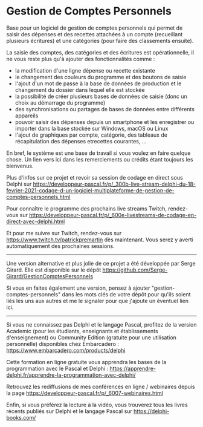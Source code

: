 # Gestion de Comptes Personnels

Base pour un logiciel de gestion de comptes personnels qui permet de saisir des dépenses et des recettes attachées à un compte (recueillant plusieurs écritures) et une catégories (pour faire des classements ensuite).

La saisie des comptes, des catégories et des écritures est opérationnelle, il ne vous reste plus qu'à ajouter des fonctionnalités comme :
- la modification d'une ligne dépense ou recette existante
- le changement des couleurs du programme et des boutons de saisie
- l'ajout d'un mot de passe à la base de données de production et le changement du dossier dans lequel elle est stockée
- la possibilité de créer plusieurs bases de données de saisie (donc un choix au démarrage du programme)
- des synchronisations ou partages de bases de données entre différents appareils
- pouvoir saisir des dépenses depuis un smartphone et les enregistrer ou importer dans la base stockée sur Windows, macOS ou Linux
- l'ajout de graphiques par compte, catégorie, des tableaux de récapitulation des dépenses etrecettes courantes, ...

En bref, le système est une base de travail si vous voulez en faire quelque chose. Un lien vers ici dans les remerciements ou crédits étant toujours les bienvenus.

Plus d'infos sur ce projet et revoir sa session de codage en direct sous Delphi sur https://developpeur-pascal.fr/p/_300b-live-stream-delphi-du-18-fevrier-2021-codage-d-un-logiciel-multiplateforme-de-gestion-de-comptes-personnels.html

Pour connaître le programme des prochains live streams Twitch, rendez-vous sur https://developpeur-pascal.fr/p/_600e-livestreams-de-codage-en-direct-avec-delphi.html

Et pour me suivre sur Twitch, rendez-vous sur https://www.twitch.tv/patrickpremartin dès maintenant. Vous serez y averti automatiquement des prochaines sessions.

-----

Une version alternative et plus jolie de ce projet a été développée par Serge Girard. Elle est disponible sur le dépôt https://github.com/Serge-Girard/GestionComptesPersonnels

Si vous en faites également une version, pensez à ajouter "gestion-comptes-personnels" dans les mots clés de votre dépôt pour qu'ils soient liés les uns aux autres et me le signaler pour que j'ajoute un éventuel lien ici.

-----

Si vous ne connaissez pas Delphi et le langage Pascal, profitez de la version Academic (pour les étudiants, enseignants et établissements d'enseignement) ou Community Edition (gratuite pour une utilisation personnelle) disponibles chez Embarcadero :
https://www.embarcadero.com/products/delphi

Cette formation en ligne gratuite vous apprendra les bases de la programmation avec le Pascal et Delphi :
https://apprendre-delphi.fr/apprendre-la-programmation-avec-delphi/

Retrouvez les rediffusions de mes conférences en ligne / webinaires depuis la page https://developpeur-pascal.fr/p/_6007-webinaires.html

Enfin, si vous préférez la lecture à la vidéo, vous trouverez tous les livres récents publiés sur Delphi et le langage Pascal sur https://delphi-books.com/
